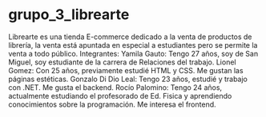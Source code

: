 # grupo_3_librearte
Librearte es una tienda E-commerce dedicado a la venta de productos de librería, la venta está apuntada en especial a estudiantes pero se permite la venta a todo público.
Integrantes:
Yamila Gauto: Tengo 27 años, soy de San Miguel, soy estudiante de la carrera de Relaciones del trabajo.
Lionel Gomez: Con 25 años, previamente estudié HTML y CSS. Me gustan las páginas estéticas.
Gonzalo Di Dio Leal: Tengo 23 años, estudié y trabajo con .NET. Me gusta el backend.
Rocío Palomino: Tengo 24 años, actualmente estudiando el profesorado de Ed. Fisica y aprendiendo conocimientos sobre la programación. Me interesa el frontend.
